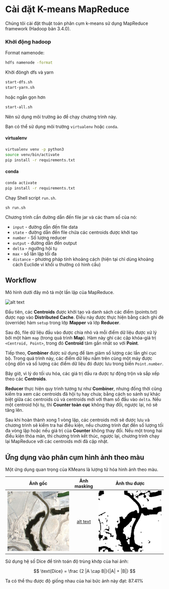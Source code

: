 # Cài đặt K-means MapReduce
Chúng tôi cài đặt thuật toán phân cụm k-means sử dụng MapReduce framework (Hadoop bản 3.4.0).
### Khởi động hadoop
Format namenode:
```bash
hdfs namenode -format
```

Khởi đôngh dfs và yarn
```bash
start-dfs.sh
start-yarn.sh
```
hoặc ngắn gọn hơn
```bash
start-all.sh
```

Nên sử dụng môi trường ảo để chạy chương trình này.

Bạn có thể sử dụng môi trường ```virtualenv``` hoặc ```conda```.

#### virtualenv
```bash
virtualenv venv -p python3
source venv/bin/activate
pip install -r requirements.txt
```

#### conda
```bash
conda activate
pip install -r requirements.txt
```


Chạy Shell script ```run.sh```. 

```
sh run.sh
```

Chương trình cần đường dẫn đến file jar và các tham số của nó:

* ```input``` - đường dẫn đến file data
* ```state``` - đường dẫn đến file chứa các centroids được khởi tạo 
* ```number``` - Số lượng reducer
* ```output``` - đường dẫn đến output 
* ```delta``` - ngưỡng hội tụ
* ```max``` - số lần lặp tối đa 
* ```distance``` - phương pháp tính khoảng cách (hiện tại chỉ dùng khoảng cách Euclide vì khối u thường có hình cầu)

## Workflow
Mô hình dưới đây mô tả một lần lặp của MapReduce.

![alt text][flow]

Đầu tiên, các **Centroids** được khởi tạo và danh sách các điểm (points.txt) được nạp vào **Distributed Cache**. Điều này được thực hiện bằng cách ghi đè (override) hàm ```setup``` trong lớp **Mapper** và lớp **Reducer**. 

Sau đó, file dữ liệu đầu vào được chia nhỏ và mỗi điểm dữ liệu được xử lý bởi một hàm ```map``` (trong quá trình **Map**). Hàm này ghi các cặp khóa-giá trị ```<Centroid, Point>```, trong đó **Centroid** tâm gần nhất so với **Point**. 

Tiếp theo, **Combiner** được sử dụng để làm giảm số lượng các lần ghi cục bộ. Trong quá trình này, các điểm dữ liệu nằm trên cùng một máy được cộng dồn và số lượng các điểm dữ liệu đó được lưu trong biến ```Point.number```. 

Bây giờ, vì lý do tối ưu hóa, các giá trị đầu ra được tự động trộn và sắp xếp theo các **Centroids**. 

**Reducer** thực hiện quy trình tương tự như **Combiner**, nhưng đồng thời cũng kiểm tra xem các centroids đã hội tụ hay chưa; bằng cách so sánh sự khác biệt giữa các centroids cũ và centroids mới với tham số đầu vào ```delta```. Nếu một centroid hội tụ, thì **Counter toàn cục** không thay đổi, ngược lại, nó sẽ tăng lên. 

Sau khi hoàn thành xong 1 vòng lặp, các centroids mới sẽ được lưu và chương trình sẽ kiểm tra hai điều kiện, nếu chương trình đạt đến số lượng tối đa vòng lặp hoặc nếu giá trị của **Counter** không thay đổi. Nếu một trong hai điều kiện thỏa mãn, thì chương trình kết thúc, ngược lại, chương trinh chạy lại MapReduce với các centroids mới đã cập nhật.

## Ứng dụng vào phân cụm hình ảnh theo màu
Một ứng dụng quan trọng của KMeans là lượng tử hóa hình ảnh theo màu.

Ảnh gốc            | Ảnh masking             |  Ảnh thu được
:-------------------------:|:-------------------------:|:-------------------------:
![alt text][017]   |[alt text][mask]  |  ![alt text][segment]

Sử dụng hệ số Dice để tính toán độ trùng khớp của hai ảnh:

$$
\text{Dice} = \frac {2 |A \cap B|}{|A| + |B|}
$$

Ta có thể thu được độ giống nhau của hai bức ảnh này đạt: 87.41%

[flow]: https://github.com/Maki94/kmeans_mapreduce/blob/master/figures/alg.png "One MapReduce iteration"
[017]: https://github.com/VinhLL/K-Means-MapReduce-Programming-for-Image-Clustering/blob/main/dataset/input/image_part_017.jpg
[mask]: https://github.com/VinhLL/K-Means-MapReduce-Programming-for-Image-Clustering/blob/main/dataset/mask/image_part_017.jpg
[segment]: https://github.com/VinhLL/K-Means-MapReduce-Programming-for-Image-Clustering/blob/main/dataset/result/image_part_017.jpg "# K-Means-MapReduce-Programming-for-Image-Clustering" 
